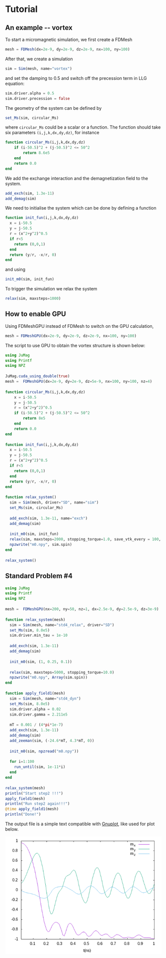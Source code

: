 # Tutorial

## An example -- vortex

To start a micromagnetic simulation, we first create a FDMesh

```julia
mesh = FDMesh(dx=2e-9, dy=2e-9, dz=2e-9, nx=100, ny=100)
```

After that, we create a simulation

```julia
sim = Sim(mesh, name="vortex")
```

and set the damping to 0.5 and switch off the precession term in LLG equation:

```julia
sim.driver.alpha = 0.5
sim.driver.precession = false
```

The geometry of the system can be defined by

```julia
set_Ms(sim, circular_Ms)
```

where `circular_Ms` could be a scalar or a function. The function should take six parameters `(i,j,k,dx,dy,dz)`, for instance

```julia
function circular_Ms(i,j,k,dx,dy,dz)
    if (i-50.5)^2 + (j-50.5)^2 <= 50^2
        return 8.6e5
    end
    return 0.0
end
```

We add the exchange interaction and the demagnetization field to the system.

```julia
add_exch(sim, 1.3e-11)
add_demag(sim)
```

We need to initialise the system which can be done by defining a function

```julia
function init_fun(i,j,k,dx,dy,dz)
  x = i-50.5
  y = j-50.5
  r = (x^2+y^2)^0.5
  if r<5
    return (0,0,1)
  end
  return (y/r, -x/r, 0)
end
```

and using

```julia
init_m0(sim, init_fun)
```

To trigger the simulation we relax the system

```julia
relax(sim, maxsteps=1000)
```

## How to enable GPU

Using FDMeshGPU instead of FDMesh to switch on the GPU calculation,

```julia
mesh = FDMeshGPU(dx=2e-9, dy=2e-9, dz=2e-9, nx=100, ny=100)
```

The script to use GPU to obtain the vortex structure is shown below:

```julia
using JuMag
using Printf
using NPZ

JuMag.cuda_using_double(true)
mesh =  FDMeshGPU(dx=2e-9, dy=2e-9, dz=5e-9, nx=100, ny=100, nz=4)

function circular_Ms(i,j,k,dx,dy,dz)
    x = i-50.5
    y = j-50.5
    r = (x^2+y^2)^0.5
    if (i-50.5)^2 + (j-50.5)^2 <= 50^2
        return 8e5
    end
    return 0.0
end

function init_fun(i,j,k,dx,dy,dz)
  x = i-50.5
  y = j-50.5
  r = (x^2+y^2)^0.5
  if r<5
    return (0,0,1)
  end
  return (y/r, -x/r, 0)
end

function relax_system()
  sim = Sim(mesh, driver="SD", name="sim")
  set_Ms(sim, circular_Ms)

  add_exch(sim, 1.3e-11, name="exch")
  add_demag(sim)

  init_m0(sim, init_fun)
  relax(sim, maxsteps=2000, stopping_torque=1.0, save_vtk_every = 100, save_m_every=-1)
  npzwrite("m0.npy", sim.spin)
end

relax_system()
```

## Standard Problem #4
```julia
using JuMag
using Printf
using NPZ

mesh =  FDMeshGPU(nx=200, ny=50, nz=1, dx=2.5e-9, dy=2.5e-9, dz=3e-9)

function relax_system(mesh)
  sim = Sim(mesh, name="std4_relax", driver="SD")
  set_Ms(sim, 8.0e5)
  sim.driver.min_tau = 1e-10

  add_exch(sim, 1.3e-11)
  add_demag(sim)

  init_m0(sim, (1, 0.25, 0.1))

  relax(sim, maxsteps=5000, stopping_torque=10.0)
  npzwrite("m0.npy", Array(sim.spin))
end

function apply_field1(mesh)
  sim = Sim(mesh, name="std4_dyn")
  set_Ms(sim, 8.0e5)
  sim.driver.alpha = 0.02
  sim.driver.gamma = 2.211e5

  mT = 0.001 / (4*pi*1e-7)
  add_exch(sim, 1.3e-11)
  add_demag(sim)
  add_zeeman(sim, (-24.6*mT, 4.3*mT, 0))

  init_m0(sim, npzread("m0.npy"))

  for i=1:100
    run_until(sim, 1e-11*i)
  end
end

relax_system(mesh)
println("Start step2 !!!")
apply_field1(mesh)
println("Run step2 again!!!")
@time apply_field1(mesh)
println("Done!")
```

The output file is a simple text compatible with [Gnuplot](http://www.gnuplot.info/), like used for plot below.

![std4](scripts/std4.png)
